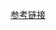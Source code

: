 [参考链接](https://stackoverflow.com/questions/38138100/addtransient-addscoped-and-addsingleton-services-differences)

